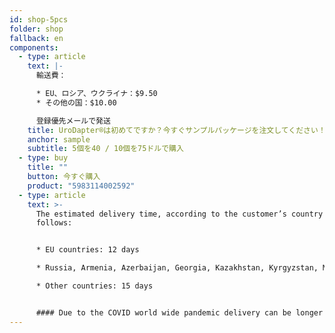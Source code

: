 ```yaml
---
id: shop-5pcs
folder: shop
fallback: en
components:
  - type: article
    text: |-
      輸送費：

      * EU、ロシア、ウクライナ：$9.50
      * その他の国：$10.00

      登録優先メールで発送
    title: UroDapter®は初めてですか？今すぐサンプルパッケージを注文してください！
    anchor: sample
    subtitle: 5個を40 / 10個を75ドルで購入
  - type: buy
    title: ""
    button: 今すぐ購入
    product: "5983114002592"
  - type: article
    text: >-
      The estimated delivery time, according to the customer’s country as
      follows:


      * EU countries: 12 days

      * Russia, Armenia, Azerbaijan, Georgia, Kazakhstan, Kyrgyzstan, Moldova, Tajikistan, Turkmenistan, Ukraine, Uzbekistan: 19 days

      * Other countries: 15 days


      #### Due to the COVID world wide pandemic delivery can be longer than usual.
---
```

